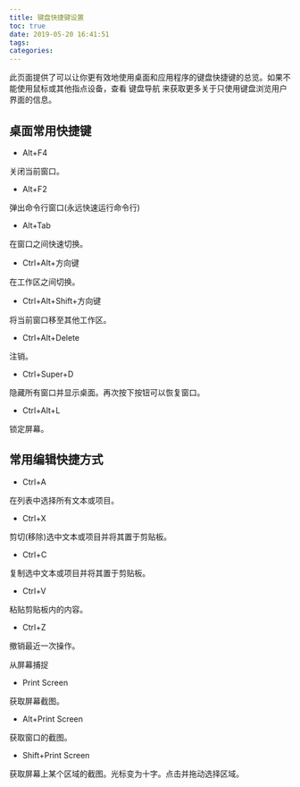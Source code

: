 ```yaml
---
title: 键盘快捷键设置
toc: true
date: 2019-05-20 16:41:51
tags:
categories:
---
```





 此页面提供了可以让你更有效地使用桌面和应用程序的键盘快捷键的总览。如果不能使用鼠标或其他指点设备，查看 键盘导航 来获取更多关于只使用键盘浏览用户界面的信息。

## 桌面常用快捷键

* Alt+F4
	

关闭当前窗口。

* Alt+F2
	

弹出命令行窗口(永远快速运行命令行)

* Alt+Tab
	

在窗口之间快速切换。
    

* Ctrl+Alt+方向键
	

在工作区之间切换。
    
* Ctrl+Alt+Shift+方向键
	

将当前窗口移至其他工作区。
    
* Ctrl+Alt+Delete
	

注销。

* Ctrl+Super+D
	

隐藏所有窗口并显示桌面。再次按下按钮可以恢复窗口。

* Ctrl+Alt+L
	

锁定屏幕。

## 常用编辑快捷方式

* Ctrl+A
	

在列表中选择所有文本或项目。

* Ctrl+X
	

剪切(移除)选中文本或项目并将其置于剪贴板。

* Ctrl+C
	

复制选中文本或项目并将其置于剪贴板。

* Ctrl+V
	

粘贴剪贴板内的内容。

* Ctrl+Z
	

撤销最近一次操作。

从屏幕捕捉

* Print Screen
	

获取屏幕截图。

* Alt+Print Screen
	

获取窗口的截图。

* Shift+Print Screen
	

获取屏幕上某个区域的截图。光标变为十字。点击并拖动选择区域。

